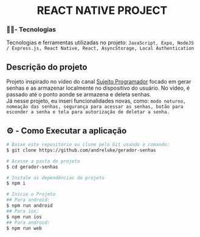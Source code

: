 <h1 align="center"> REACT NATIVE PROJECT  </h1>

###  🧑‍💻- Tecnologias
Tecnologias e ferramentas utilizadas no projeto: `JavaScript, Expo, NodeJS / Express.js, React Native, React, AsyncStorage, Local Authentication`

## Descrição do projeto
Projeto inspirado no vídeo do canal [Sujeito Programador](https://www.youtube.com/@Sujeitoprogramador) focado em gerar senhas e as armazenar localmente no dispositivo do usuário. No vídeo, é passado até o ponto aonde se armazena e deleta senhas. <br/>
Já nesse projeto, eu inseri funcionalidades novas, como: `modo noturno, nomeação das senhas, segurança para acessar as senhas, botão para esconder a senha e tela para autorização de deletar a senha.`

## ⚙️ - Como Executar a aplicação
```bash
# Baixe este repositório ou clone pelo Git usando o comando:
$ git clone https://github.com/andreluke/gerador-senhas

# Acesse a pasta do projeto
$ cd gerador-senhas

# Instale as dependências do projeto
$ npm i

# Inicie o Projeto
## Para android:
$ npm run android
## Para ios:
$ npm run ios
## Para android:
$ npm run web 
```
